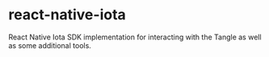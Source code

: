 # react-native-iota
React Native Iota SDK implementation for interacting with the Tangle as well as some additional tools.
